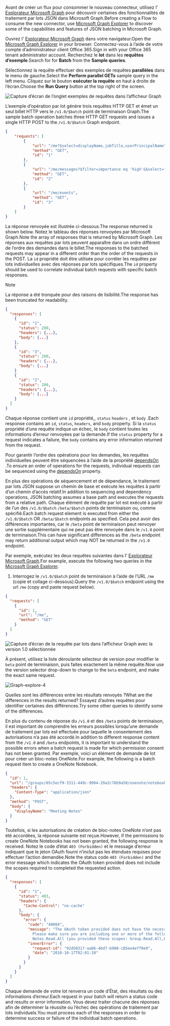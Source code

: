 <!-- markdownlint-disable MD002 MD041 -->

<span data-ttu-id="b5591-101">Avant de créer un flux pour consommer le nouveau connecteur, utilisez l' [Explorateur Microsoft Graph](https://developer.microsoft.com/graph/graph-explorer) pour découvrir certaines des fonctionnalités de traitement par lots JSON dans Microsoft Graph.</span><span class="sxs-lookup"><span data-stu-id="b5591-101">Before creating a Flow to consume the new connector, use [Microsoft Graph Explorer](https://developer.microsoft.com/graph/graph-explorer) to discover some of the capabilities and features of JSON batching in Microsoft Graph.</span></span>

<span data-ttu-id="b5591-102">Ouvrez l' [Explorateur Microsoft Graph](https://developer.microsoft.com/graph/graph-explorer) dans votre navigateur.</span><span class="sxs-lookup"><span data-stu-id="b5591-102">Open the [Microsoft Graph Explorer](https://developer.microsoft.com/graph/graph-explorer) in your browser.</span></span> <span data-ttu-id="b5591-103">Connectez-vous à l’aide de votre compte d’administrateur client Office 365.</span><span class="sxs-lookup"><span data-stu-id="b5591-103">Sign in with your Office 365 tenant administrator account.</span></span> <span data-ttu-id="b5591-104">Recherchez le **lot** dans les **requêtes d’exemple**.</span><span class="sxs-lookup"><span data-stu-id="b5591-104">Search for for **Batch** from the **Sample queries**.</span></span>

<span data-ttu-id="b5591-105">Sélectionnez la requête effectuer des exemples de requêtes **parallèles** dans le menu de gauche.</span><span class="sxs-lookup"><span data-stu-id="b5591-105">Select the **Perform parallel GETs** sample query in the left menu.</span></span> <span data-ttu-id="b5591-106">Cliquez sur le bouton **exécuter la requête** en haut à droite de l’écran.</span><span class="sxs-lookup"><span data-stu-id="b5591-106">Choose the **Run Query** button at the top right of the screen.</span></span>

![Capture d’écran de l’onglet exemples de requêtes dans l’afficheur Graph](./images/sample-queries.png)

<span data-ttu-id="b5591-108">L’exemple d’opération par lot génère trois requêtes HTTP GET et émet un seul billet HTTP vers le `/v1.0/$batch` point de terminaison Graph.</span><span class="sxs-lookup"><span data-stu-id="b5591-108">The sample batch operation batches three HTTP GET requests and issues a single HTTP POST to the `/v1.0/$batch` Graph endpoint.</span></span>

```json
{
    "requests": [
        {
            "url": "/me?$select=displayName,jobTitle,userPrincipalName",
            "method": "GET",
            "id": "1"
        },
        {
            "url": "/me/messages?$filter=importance eq 'high'&$select=from,subject,receivedDateTime,bodyPreview",
            "method": "GET",
            "id": "2"
        },
        {
            "url": "/me/events",
            "method": "GET",
            "id": "3"
        }
    ]
}
```

<span data-ttu-id="b5591-109">La réponse renvoyée est illustrée ci-dessous.</span><span class="sxs-lookup"><span data-stu-id="b5591-109">The response returned is shown below.</span></span> <span data-ttu-id="b5591-110">Notez le tableau des réponses renvoyées par Microsoft Graph.</span><span class="sxs-lookup"><span data-stu-id="b5591-110">Note the array of responses that is returned by Microsoft Graph.</span></span> <span data-ttu-id="b5591-111">Les réponses aux requêtes par lots peuvent apparaître dans un ordre différent de l’ordre des demandes dans le billet.</span><span class="sxs-lookup"><span data-stu-id="b5591-111">The responses to the batched requests may appear in a different order than the order of the requests in the POST.</span></span> <span data-ttu-id="b5591-112">La `id` propriété doit être utilisée pour corréler les requêtes par lots individuelles avec des réponses par lots spécifiques.</span><span class="sxs-lookup"><span data-stu-id="b5591-112">The `id` property should be used to correlate individual batch requests with specific batch responses.</span></span>

> [!NOTE]
> <span data-ttu-id="b5591-113">La réponse a été tronquée pour des raisons de lisibilité.</span><span class="sxs-lookup"><span data-stu-id="b5591-113">The response has been truncated for readability.</span></span>

```json
{
  "responses": [
    {
      "id": "1",
      "status": 200,
      "headers": {...},
      "body": {...}
    },
    {
      "id": "3",
      "status": 200,
      "headers": {...},
      "body": {...}
    }
    {
      "id": "2",
      "status": 200,
      "headers": {...},
      "body": {...}
    }
  ]
}
```

<span data-ttu-id="b5591-114">Chaque réponse contient une `id` propriété,, `status` `headers` , et `body` .</span><span class="sxs-lookup"><span data-stu-id="b5591-114">Each response contains an `id`, `status`, `headers`, and `body` property.</span></span> <span data-ttu-id="b5591-115">Si la `status` propriété d’une requête indique un échec, le `body` contient toutes les informations d’erreur renvoyées par la demande.</span><span class="sxs-lookup"><span data-stu-id="b5591-115">If the `status` property for a request indicates a failure, the `body` contains any error information returned from the request.</span></span>

<span data-ttu-id="b5591-116">Pour garantir l’ordre des opérations pour les demandes, les requêtes individuelles peuvent être séquencées à l’aide de la propriété [dependsOn](https://docs.microsoft.com/graph/json-batching#sequencing-requests-with-the-dependson-property) .</span><span class="sxs-lookup"><span data-stu-id="b5591-116">To ensure an order of operations for the requests, individual requests can be sequenced using the [dependsOn](https://docs.microsoft.com/graph/json-batching#sequencing-requests-with-the-dependson-property) property.</span></span>

<span data-ttu-id="b5591-117">En plus des opérations de séquencement et de dépendance, le traitement par lots JSON suppose un chemin de base et exécute les requêtes à partir d’un chemin d’accès relatif.</span><span class="sxs-lookup"><span data-stu-id="b5591-117">In addition to sequencing and dependency operations, JSON batching assumes a base path and executes the requests from a relative path.</span></span> <span data-ttu-id="b5591-118">Chaque élément de requête par lot est exécuté à partir de l’un des `/v1.0/$batch` `/beta/$batch` points de terminaison ou, comme spécifié.</span><span class="sxs-lookup"><span data-stu-id="b5591-118">Each batch request element is executed from either the `/v1.0/$batch` OR `/beta/$batch` endpoints as specified.</span></span> <span data-ttu-id="b5591-119">Cela peut avoir des différences importantes, car le `/beta` point de terminaison peut renvoyer une sortie supplémentaire qui ne peut pas être renvoyée dans le `/v1.0` point de terminaison.</span><span class="sxs-lookup"><span data-stu-id="b5591-119">This can have significant differences as the `/beta` endpoint may return additional output which may NOT be returned in the `/v1.0` endpoint.</span></span>

<span data-ttu-id="b5591-120">Par exemple, exécutez les deux requêtes suivantes dans l' [Explorateur Microsoft Graph](https://developer.microsoft.com/graph/graph-explorer).</span><span class="sxs-lookup"><span data-stu-id="b5591-120">For example, execute the following two queries in the [Microsoft Graph Explorer](https://developer.microsoft.com/graph/graph-explorer).</span></span>

1. <span data-ttu-id="b5591-121">Interrogez le `/v1.0/$batch` point de terminaison à l’aide de l’URL `/me` (copie et collage ci-dessous).</span><span class="sxs-lookup"><span data-stu-id="b5591-121">Query the `/v1.0/$batch` endpoint using the url `/me` (copy and paste request below).</span></span>

```json
{
  "requests": [
    {
      "id": 1,
      "url": "/me",
      "method": "GET"
    }
  ]
}
```

![Capture d’écran de la requête par lots dans l’afficheur Graph avec la version 1.0 sélectionnée](./images/batch-v1.png)

<span data-ttu-id="b5591-123">À présent, utilisez la liste déroulante sélecteur de version pour modifier le `beta` point de terminaison, puis faites exactement la même requête.</span><span class="sxs-lookup"><span data-stu-id="b5591-123">Now use the version selector drop-down to change to the `beta` endpoint, and make the exact same request.</span></span>

![Graph-explore-4](./images/batch-beta.png)

<span data-ttu-id="b5591-125">Quelles sont les différences entre les résultats renvoyés ?</span><span class="sxs-lookup"><span data-stu-id="b5591-125">What are the differences in the results returned?</span></span> <span data-ttu-id="b5591-126">Essayez d’autres requêtes pour identifier certaines des différences.</span><span class="sxs-lookup"><span data-stu-id="b5591-126">Try some other queries to identify some of the differences.</span></span>

<span data-ttu-id="b5591-127">En plus du contenu de réponse du `/v1.0` et des `/beta` points de terminaison, il est important de comprendre les erreurs possibles lorsqu’une demande de traitement par lots est effectuée pour laquelle le consentement des autorisations n’a pas été accordé.</span><span class="sxs-lookup"><span data-stu-id="b5591-127">In addition to different response content from the `/v1.0` and `/beta` endpoints, it is important to understand the possible errors when a batch request is made for which permission consent has not been granted.</span></span> <span data-ttu-id="b5591-128">Par exemple, voici un élément de demande de lot pour créer un bloc-notes OneNote.</span><span class="sxs-lookup"><span data-stu-id="b5591-128">For example, the following is a batch request item to create a OneNote Notebook.</span></span>

```json
{
  "id": 1,
  "url": "/groups/65c5ecf9-3311-449c-9904-29a2c76b9a50/onenote/notebooks",
  "headers": {
    "Content-Type": "application/json"
  },
  "method": "POST",
  "body": {
    "displayName": "Meeting Notes"
  }
}
```

<span data-ttu-id="b5591-129">Toutefois, si les autorisations de création de bloc-notes OneNote n’ont pas été accordées, la réponse suivante est reçue.</span><span class="sxs-lookup"><span data-stu-id="b5591-129">However, if the permissions to create OneNote Notebooks has not been granted, the following response is received.</span></span> <span data-ttu-id="b5591-130">Notez le code d’état `403 (Forbidden)` et le message d’erreur indiquant que le jeton OAuth fourni n’inclut pas les étendues requises pour effectuer l’action demandée.</span><span class="sxs-lookup"><span data-stu-id="b5591-130">Note the status code `403 (Forbidden)` and the error message which indicates the OAuth token provided does not include the scopes required to completed the requested action.</span></span>

```json
{
  "responses": [
    {
      "id": "1",
      "status": 403,
      "headers": {
        "Cache-Control": "no-cache"
      },
      "body": {
        "error": {
          "code": "40004",
          "message": "The OAuth token provided does not have the necessary scopes to complete the request.
            Please make sure you are including one or more of the following scopes: Notes.ReadWrite.All,
            Notes.Read.All (you provided these scopes: Group.Read.All,Group.ReadWrite.All,User.Read,User.Read.All)",
          "innerError": {
            "request-id": "92d50317-aa06-4bd7-b908-c85ee4eff0e9",
            "date": "2018-10-17T02:01:10"
          }
        }
      }
    }
  ]
}
```

<span data-ttu-id="b5591-131">Chaque demande de votre lot renverra un code d’État, des résultats ou des informations d’erreur.</span><span class="sxs-lookup"><span data-stu-id="b5591-131">Each request in your batch will return a status code and results or error information.</span></span> <span data-ttu-id="b5591-132">Vous devez traiter chacune des réponses afin de déterminer la réussite ou l’échec des opérations de traitement par lots individuels.</span><span class="sxs-lookup"><span data-stu-id="b5591-132">You must process each of the responses in order to determine success or failure of the individual batch operations.</span></span>
